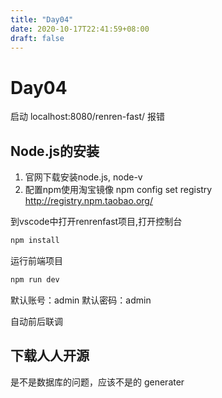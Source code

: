```yaml
---
title: "Day04"
date: 2020-10-17T22:41:59+08:00
draft: false
---
```


# Day04

启动 localhost:8080/renren-fast/ 报错

## Node.js的安装

1. 官网下载安装node.js, node-v
2. 配置npm使用淘宝镜像 npm config set registry http://registry.npm.taobao.org/

到vscode中打开renrenfast项目,打开控制台
```html
npm install 
```
运行前端项目
```html
npm run dev
```
默认账号：admin
默认密码：admin

自动前后联调

## 下载人人开源

是不是数据库的问题，应该不是的
generater



